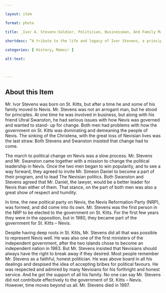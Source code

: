 ```yaml
--- 

layout: item 

format: photo 

title: _Ivor A. Stevens:Soldier, Politician, Businessman, And Family Man_

shortdesc: “A tribute to the life and legacy of Ivor Stevens, a principled and respected politician who played a key role in the political evolution of Nevis and St. Kitts.”
 
categories: [ History, Memoir ]

alt-text:  

 

--- 
```


## About this Item 

Mr.  Ivor Stevens was born on St.  Kitts, but after a time he and some of his family moved to Nevis. Mr.  Stevens was not an arrogant man, but he stood for principles.  At one time he was involved in business, but along with his friend Uhral Swanston, he had serious issues with how Nevis was governed and wanted to stand- up for change. Both men had problems with how the government on St. Kitts was dominating and demeaning the people of Nevis. The sinking of the Christena, with the great loss of Nevisian lives was the last straw.  Both Stevens and Swanston insisted that change had to come. 

The march to political change on Nevis was a slow process. Mr. Stevens and Mr. Swanston came together with a mission to change the political leadership in Nevis. Once the two men began to win popularity, and to see a way forward, they agreed to invite Mr. Simeon Daniel to become a part of their program, and to lead The Nevisian politics.  Both Swanston and Stevens agreed that Mr.  Daniel, the lawyer, would be a better leader for Nevis than either of them. That stance, on the part of both men was also a great show of respect and humility.

 In time, the new political party on Nevis, the Nevis Reformation Party (NRP), was formed, and did come into its own.  Mr.  Stevens was the first person in the NRP to be elected to the government on St. Kitts.  For the first few years they were in the opposition, but in 1980, they became part of the government for St.  Kitts – Nevis.

 Despite having deep roots in St. Kitts, Mr.  Stevens did all that was possible to represent Nevis well. He was also one of the first ministers of the independent government, after the two islands chose to become an independent nation in 1983. But Mr.  Stevens insisted that Nevisians should always have the right to break away if they desired. Most people remember Mr. Stevens as a faithful, honest politician.  He was above board in all his dealings and despised the idea of accepting bribes for political favours.  He was respected and admired by many Nevisians for his forthright and honest service.  And he got the support of all his family.  No one can say Mr.  Stevens did not contribute effectively to the government of St. Kitts – Nevis. However, time moves beyond us all.  Mr.  Stevens died in 1997.
